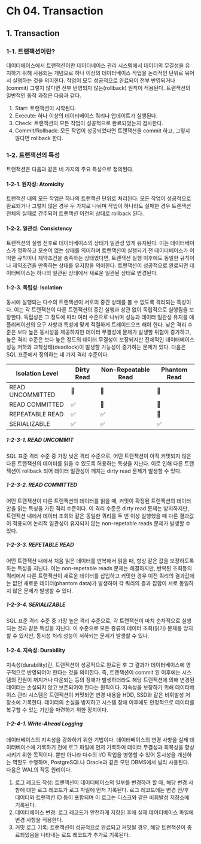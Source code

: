 # Ch 04. Transaction

## 1. Transaction

### 1-1. 트랜잭션이란?

데이터베이스에서 트랜잭션이란 데이터베이스 관리 시스템에서 데이터의 무결성을 유지하기 위해 사용되는 개념으로 하나 이상의 데이터베이스 작업을 논리적인 단위로 묶어서 실행하는 것을 의미한다. 작업이 모두 성공적으로 완료되어 전부 반영되거나(commit) 그렇지 않다면 전부 반영되지 않는(rollback) 원칙이 적용된다. 트랜잭션의 일반적인 동작 과정은 다음과 같다.

1. Start: 트랜잭션이 시작된다.
2. Execute: 하나 이상의 데이터베이스 쿼리나 업데이트가 실행된다.
3. Check: 트랜잭션의 모든 작업이 성공적으로 완료되었는지 검사한다.
4. Commit/Rollback: 모든 작업이 성공되었다면 트랜잭션을 commit 하고, 그렇지 않다면 rollback 한다.

### 1-2. 트랜잭션의 특성

트랜잭션은 다음과 같은 네 가지의 주요 특성으로 정의된다.

#### 1-2-1. 원자성: Atomicity

트랜잭션 내의 모든 작업은 하나의 트랜잭션 단위로 처리된다. 모든 작업이 성공적으로 완료되거나 그렇지 않은 경우 두 가지로 나뉘며 작업이 하나라도 실패한 경우 트랜잭션 전체의 실패로 간주되어 트랜잭션 이전의 상태로 rollback 된다.

#### 1-2-2. 일관성: Consistency

트랜잭션의 실행 전후로 데이터베이스의 상태가 일관성 있게 유지된다. 이는 데이터베이스가 정확하고 모순이 없는 상태를 의미하며 트랜잭션이 실행되기 전 데이터베이스가 어떠한 규칙이나 제약조건을 충족하는 상태였다면, 트랜잭션 실행 이후에도 동일한 규칙이나 제약조건을 만족하는 상태를 유지함을 의미한다. 트랜잭션이 성공적으로 완료되면 데이터베이스는 하나의 일관된 상태에서 새로운 일관된 상태로 변경된다.

#### 1-2-3. 독립성: Isolation

동시에 실행되는 다수의 트랜잭션이 서로의 중간 상태를 볼 수 없도록 격리되는 특성이다. 이는 각 트랜잭션이 다른 트랜잭션의 중간 실행과 상관 없이 독립적으로 실행됨을 보장한다. 독립성은 그 정도에 따라 여러 수준으로 나뉘며 성능과 데이터 일관성 유지를 애플리케이션의 요구 사항과 특성에 맞게 적절하게 트레이드오프 해야 한다. 낮은 격리 수준은 보다 높은 동시성을 제공하지만 데이터 무결성에 문제가 발생할 위험이 증가하고, 높은 격리 수준은 보다 높은 정도의 데이터 무결성이 보장되지만 전체적인 데이터베이스 성능 저하와 교착상태(deadlock)이 발생할 가능성이 증가하는 문제가 있다. 다음은 SQL 표준에서 정의하는 네 가지 격리 수준이다.

| Isolation Level  | Dirty Read | Non-Repeatable Read | Phantom Read |
| ---------------- | ---------- | ------------------- | ------------ |
| READ UNCOMMITTED | 👀         | 👀                  | 👀           |
| READ COMMITTED   | ✅         | 👀                  | 👀           |
| REPEATABLE READ  | ✅         | ✅                  | 👀           |
| SERIALIZABLE     | ✅         | ✅                  | ✅           |

##### 1-2-3-1. READ UNCOMMIT

SQL 표준 격리 수준 중 가장 낮은 격리 수준으로, 어떤 트랜잭션이 아직 커밋되지 않은 다른 트랜잭션의 데이터를 읽을 수 있도록 허용하는 특성을 지닌다. 이로 인해 다른 트랜잭션이 rollback 되어 데이터 일관성이 깨지는 dirty read 문제가 발생할 수 있다.

##### 1-2-3-2. READ COMMITTED

어떤 트랜잭션이 다른 트랜잭션의 데이터를 읽을 때, 커밋이 확정된 트랜잭션의 데이터만을 읽는 특성을 가진 격리 수준이다. 이 격리 수준은 dirty read 문제는 방지하지만, 트랜잭션 내에서 데이터 조회와 같은 동일한 쿼리를 두 번 이상 실행했을 때 다른 결과값이 적용되어 논리적 일관성이 유지되지 않는 non-repetable reads 문제가 발생할 수 있다.

##### 1-2-3-3. REPETABLE READ

어떤 트랜잭션 내에서 처음 읽은 데이터를 반복해서 읽을 때, 항상 같은 값을 보장하도록 하는 특성을 지닌다. 이는 non-repetable reads 문제는 해결하지만, 반복된 조회등의 쿼리에서 다른 트랜잭션이 새로운 데이터를 삽입하고 커밋한 경우 이전 쿼리의 결과값에는 없던 새로운 데이터(phantom data)가 발생하여 각 쿼리의 결과 집합이 서로 동일하지 않은 문제가 발생할 수 있다.

##### 1-2-3-4. SERIALIZABLE

SQL 표준 격리 수준 중 가장 높은 격리 수준으로, 각 트랜잭션이 마치 순차적으로 실행되는 것과 같은 특성을 지닌다. 이 수준으로 모든 종류의 데이터 조회(읽기) 문제를 방지할 수 있지만, 동시성 처리 성능이 저하되는 문제가 발생할 수 있다.

#### 1-2-4. 지속성: Durability

지속성(durability)란, 트랜잭션이 성공적으로 완료된 후 그 결과가 데이터베이스에 영구적으로 반영되어야 한다는 것을 의미한다. 즉, 트랜잭션이 commit 된 이후에는 시스템의 전원이 꺼지거나 다운되는 등의 장애가 발생하더라도 해당 트랜잭션에 의해 변경된 데이터는 손실되지 않고 보존되어야 한다는 원칙이다. 지속성을 보장하기 위해 데이터베이스 관리 시스템은 트랜잭션이 커밋되면 변경 내용을 HDD, SSD와 같은 비휘발성 저장소에 기록한다. 데이터의 손실을 방지하고 시스템 장애 이후에도 안정적으로 데이터를 복구할 수 있는 기반을 마련하기 위한 장치이다.

##### 1-2-4-1. Write-Ahead Logging

데이터베이스의 지속성을 강화하기 위한 기법이다. 데이터베이스의 변경 사항을 실제 데이터베이스에 기록하기 전에 로그 파일에 먼저 기록하여 데이터 무결성과 회복성을 향상시키기 위한 목적이다. 뿐만 아니라 다수의 I/O 작업을 병행할 수 있어 동시성을 개선하는 역할도 수행하며, PostgreSQL나 Oracle과 같은 모던 DBMS에서 널리 사용된다. 다음은 WAL의 작동 원리이다.

1. 로그 레코드 작성: 트랜잭션이 데이터베이스의 일부를 변경하려 할 때, 해당 변경 사항에 대한 로그 레코드가 로그 파일에 먼저 기록된다. 로그 레코드에는 변경 전/후 데이터와 트랜잭션 ID 등이 포함되며 이 로그는 디스크와 같은 비휘발성 저장소에 기록된다.
2. 데이터베이스 변경: 로그 레코드가 안전하게 저장된 후에 실제 데이터베이스 파일에 변경 사항을 적용한다.
3. 커밋 로그 기록: 트랜잭션이 성공적으로 완료되고 커밋될 경우, 해당 트랜잭션이 종료되었음을 나타내는 로드 레코드가 추가로 기록된다.

